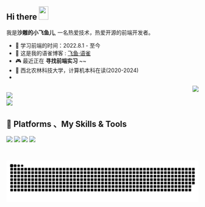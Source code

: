 ## Hi there <img src="https://media.giphy.com/media/hvRJCLFzcasrR4ia7z/giphy.gif" width="25px" height="35px">



我是**沙雕的小飞鱼儿**, 一名热爱技术，热爱开源的前端开发者。

- 🔭 学习前端的时间：2022.8.1 - 至今
- 💬 这是我的语雀博客 : [飞鱼·语雀](https://www.yuque.com/boyfeiyu)
- 🎮 最近正在 **寻找前端实习** ~~
- 🌱 西北农林科技大学，计算机本科在读(2020-2024)
- 
<a href="#">
  <img align="right" src="https://github-readme-stats.vercel.app/api?username=boyfeiyu&show_icons=true">
</a>

<br>

<img  src="https://cdn.jsdelivr.net/gh/yzyyz1387/WangYeQianger/nwafu.png" height="75px">

<br>
<a href="#" style="">
  <img  src="https://github-readme-stats.vercel.app/api/top-langs/?username=boyfeiyu">
</a>

<br>

## 🌟 **Platforms 、My Skills & Tools**

![](https://img.shields.io/badge/Windows11-0078d6?style=flat-square&logo=windows&logoColor=fff)
![](https://img.shields.io/badge/-HTML-e76029?style=flat-square&logo=html5&logoColor=fff)
![](https://img.shields.io/badge/-CSS-275ee4?style=flat-square&logo=css3&logoColor=fff)
![](https://img.shields.io/badge/-JavaScript-eeca03?style=flat-square&logo=javascript&logoColor=fff)

<br>

![](https://github.com/boyfeiyu/boyfeiyu/blob/output/github-contribution-grid-snake.svg)
